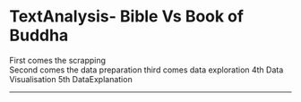 # TextAnalysis- Bible Vs Book of Buddha

First comes the scrapping   
Second comes the data preparation
third  comes data exploration 
4th Data Visualisation 
5th DataExplanation 

---
